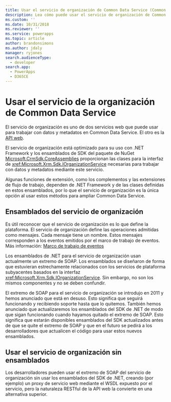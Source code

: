```yaml
---
title: Usar el servicio de organización de Common Data Service (Common Data Service) | Microsoft Docs
description: Lea cómo puede usar el servicio de organización de Common Data Service para aplicaciones para trabajar con datos y metadatos.
ms.custom: ''
ms.date: 10/31/2018
ms.reviewer: ''
ms.service: powerapps
ms.topic: article
author: brandonsimons
ms.author: jdaly
manager: ryjones
search.audienceType:
  - developer
search.app:
  - PowerApps
  - D365CE
---
```


# <a name="use-the-common-data-service-organization-service"></a>Usar el servicio de la organización de Common Data Service

El servicio de organización es uno de dos servicios web que puede usar para trabajar con datos y metadatos en Common Data Service. El otro es la [API web](../webapi/overview.md).

El servicio de organización está optimizado para su uso con .NET Framework y los ensamblados de SDK del paquete de NuGet [Microsoft.CrmSdk.CoreAssemblies](https://www.nuget.org/packages/Microsoft.CrmSdk.CoreAssemblies/) proporcionan las clases para la interfaz de <xref:Microsoft.Xrm.Sdk.IOrganizationService> necesarias para trabajar con datos y metadatos mediante este servicio. 

Algunas funciones de extensión, como los complementos y las extensiones de flujo de trabajo, dependen de .NET Framework y de las clases definidas en estos ensamblados, por lo que el servicio de organización es la única opción al usar estos métodos para ampliar Common Data Service.

## <a name="organization-service-assemblies"></a>Ensamblados del servicio de organización

Es útil reconocer que el servicio de organización es lo que define la plataforma. El servicio de organización define las operaciones admitidas como mensajes. Cada mensaje tiene un nombre. Estos mensajes corresponden a los eventos emitidos por el marco de trabajo de eventos. Más información: [Marco de trabajo de eventos](../event-framework.md)

Los ensamblados de .NET para el servicio de organización usan actualmente un extremo de SOAP. Los ensamblados se diseñaron de forma que estuvieran estrechamente relacionados con los servicios de plataforma subyacentes basados en la interfaz <xref:Microsoft.Xrm.Sdk.IOrganizationService>. Sin embargo, no son los mismos componentes y no se deben confundir. 

El extremo de SOAP para el servicio de organización se introdujo en 2011 y hemos anunciado que está en desuso. Esto significa que seguirá funcionando y recibiendo soporte hasta que lo quitemos. También hemos anunciado que actualizaremos los ensamblados del SDK de .NET de modo que sigan funcionando cuando hayamos quitado el extremo de SOAP. Esto significa que estarán disponibles ensamblados del SDK actualizados antes de que se quite el extremo de SOAP y que en el futuro se pedirá a los desarrolladores que actualicen el código para usar estos nuevos ensamblados.

## <a name="using-the-organization-service-without-assemblies"></a>Usar el servicio de organización sin ensamblados

Los desarrolladores pueden usar el extremo de SOAP del servicio de organización sin usar los ensamblados del SDK de .NET, creando (por ejemplo) un proxy de servicio web mediante el WSDL expuesto por el servicio, pero la naturaleza RESTful de la API web la convierte en una alternativa superior.

